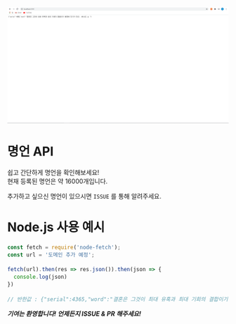 ![Web](view.PNG)

# 명언 API  

쉽고 간단하게 명언을 확인해보세요!    
현재 등록된 명언은 약 16000개입니다.   

추가하고 싶으신 명언이 있으시면 `ISSUE` 를 통해 알려주세요.    

# Node.js 사용 예시

```js
const fetch = require('node-fetch');
const url = '도메인 추가 예정';

fetch(url).then(res => res.json()).then(json => {
  console.log(json) 
})

// 반한값 : {"serial":4365,"word":"결혼은 그것이 최대 유혹과 최대 기회의 결합이기 때문에 인기가 있다. -버나드 쇼 "}
```

***기여는 환영합니다! 언제든지 ISSUE & PR 해주세요!***